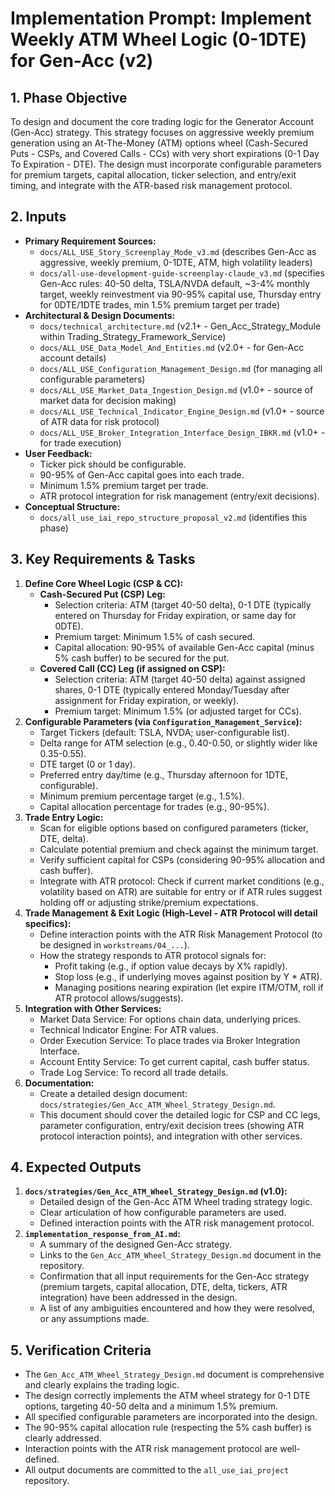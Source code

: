 # Implementation Prompt: Implement Weekly ATM Wheel Logic (0-1DTE) for Gen-Acc (v2)

## 1. Phase Objective

To design and document the core trading logic for the Generator Account (Gen-Acc) strategy. This strategy focuses on aggressive weekly premium generation using an At-The-Money (ATM) options wheel (Cash-Secured Puts - CSPs, and Covered Calls - CCs) with very short expirations (0-1 Day To Expiration - DTE). The design must incorporate configurable parameters for premium targets, capital allocation, ticker selection, and entry/exit timing, and integrate with the ATR-based risk management protocol.

## 2. Inputs

*   **Primary Requirement Sources:**
    *   `docs/ALL_USE_Story_Screenplay_Mode_v3.md` (describes Gen-Acc as aggressive, weekly premium, 0-1DTE, ATM, high volatility leaders)
    *   `docs/all-use-development-guide-screenplay-claude_v3.md` (specifies Gen-Acc rules: 40-50 delta, TSLA/NVDA default, ~3-4% monthly target, weekly reinvestment via 90-95% capital use, Thursday entry for 0DTE/1DTE trades, min 1.5% premium target per trade)
*   **Architectural & Design Documents:**
    *   `docs/technical_architecture.md` (v2.1+ - Gen_Acc_Strategy_Module within Trading_Strategy_Framework_Service)
    *   `docs/ALL_USE_Data_Model_And_Entities.md` (v2.0+ - for Gen-Acc account details)
    *   `docs/ALL_USE_Configuration_Management_Design.md` (for managing all configurable parameters)
    *   `docs/ALL_USE_Market_Data_Ingestion_Design.md` (v1.0+ - source of market data for decision making)
    *   `docs/ALL_USE_Technical_Indicator_Engine_Design.md` (v1.0+ - source of ATR data for risk protocol)
    *   `docs/ALL_USE_Broker_Integration_Interface_Design_IBKR.md` (v1.0+ - for trade execution)
*   **User Feedback:**
    *   Ticker pick should be configurable.
    *   90-95% of Gen-Acc capital goes into each trade.
    *   Minimum 1.5% premium target per trade.
    *   ATR protocol integration for risk management (entry/exit decisions).
*   **Conceptual Structure:**
    *   `docs/all_use_iai_repo_structure_proposal_v2.md` (identifies this phase)

## 3. Key Requirements & Tasks

1.  **Define Core Wheel Logic (CSP & CC):**
    *   **Cash-Secured Put (CSP) Leg:**
        *   Selection criteria: ATM (target 40-50 delta), 0-1 DTE (typically entered on Thursday for Friday expiration, or same day for 0DTE).
        *   Premium target: Minimum 1.5% of cash secured.
        *   Capital allocation: 90-95% of available Gen-Acc capital (minus 5% cash buffer) to be secured for the put.
    *   **Covered Call (CC) Leg (if assigned on CSP):**
        *   Selection criteria: ATM (target 40-50 delta) against assigned shares, 0-1 DTE (typically entered Monday/Tuesday after assignment for Friday expiration, or weekly).
        *   Premium target: Minimum 1.5% (or adjusted target for CCs).
2.  **Configurable Parameters (via `Configuration_Management_Service`):**
    *   Target Tickers (default: TSLA, NVDA; user-configurable list).
    *   Delta range for ATM selection (e.g., 0.40-0.50, or slightly wider like 0.35-0.55).
    *   DTE target (0 or 1 day).
    *   Preferred entry day/time (e.g., Thursday afternoon for 1DTE, configurable).
    *   Minimum premium percentage target (e.g., 1.5%).
    *   Capital allocation percentage for trades (e.g., 90-95%).
3.  **Trade Entry Logic:**
    *   Scan for eligible options based on configured parameters (ticker, DTE, delta).
    *   Calculate potential premium and check against the minimum target.
    *   Verify sufficient capital for CSPs (considering 90-95% allocation and cash buffer).
    *   Integrate with ATR protocol: Check if current market conditions (e.g., volatility based on ATR) are suitable for entry or if ATR rules suggest holding off or adjusting strike/premium expectations.
4.  **Trade Management & Exit Logic (High-Level - ATR Protocol will detail specifics):**
    *   Define interaction points with the ATR Risk Management Protocol (to be designed in `workstreams/04_...`).
    *   How the strategy responds to ATR protocol signals for:
        *   Profit taking (e.g., if option value decays by X% rapidly).
        *   Stop loss (e.g., if underlying moves against position by Y * ATR).
        *   Managing positions nearing expiration (let expire ITM/OTM, roll if ATR protocol allows/suggests).
5.  **Integration with Other Services:**
    *   Market Data Service: For options chain data, underlying prices.
    *   Technical Indicator Engine: For ATR values.
    *   Order Execution Service: To place trades via Broker Integration Interface.
    *   Account Entity Service: To get current capital, cash buffer status.
    *   Trade Log Service: To record all trade details.
6.  **Documentation:**
    *   Create a detailed design document: `docs/strategies/Gen_Acc_ATM_Wheel_Strategy_Design.md`.
    *   This document should cover the detailed logic for CSP and CC legs, parameter configuration, entry/exit decision trees (showing ATR protocol interaction points), and integration with other services.

## 4. Expected Outputs

1.  **`docs/strategies/Gen_Acc_ATM_Wheel_Strategy_Design.md` (v1.0):**
    *   Detailed design of the Gen-Acc ATM Wheel trading strategy logic.
    *   Clear articulation of how configurable parameters are used.
    *   Defined interaction points with the ATR risk management protocol.
2.  **`implementation_response_from_AI.md`:**
    *   A summary of the designed Gen-Acc strategy.
    *   Links to the `Gen_Acc_ATM_Wheel_Strategy_Design.md` document in the repository.
    *   Confirmation that all input requirements for the Gen-Acc strategy (premium targets, capital allocation, DTE, delta, tickers, ATR integration) have been addressed in the design.
    *   A list of any ambiguities encountered and how they were resolved, or any assumptions made.

## 5. Verification Criteria

*   The `Gen_Acc_ATM_Wheel_Strategy_Design.md` document is comprehensive and clearly explains the trading logic.
*   The design correctly implements the ATM wheel strategy for 0-1 DTE options, targeting 40-50 delta and a minimum 1.5% premium.
*   All specified configurable parameters are incorporated into the design.
*   The 90-95% capital allocation rule (respecting the 5% cash buffer) is clearly addressed.
*   Interaction points with the ATR risk management protocol are well-defined.
*   All output documents are committed to the `all_use_iai_project` repository.

